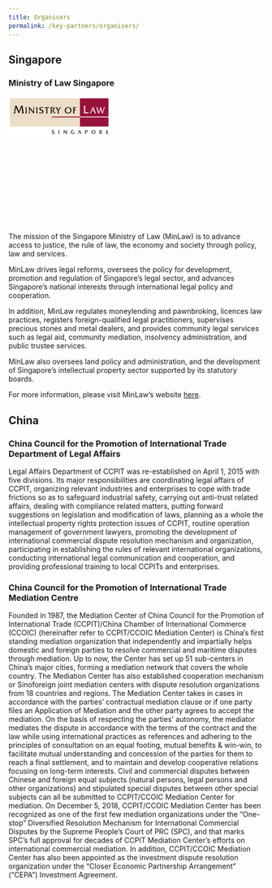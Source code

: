 ```yaml
---
title: Organisers
permalink: /key-partners/organisers/
---
```


<style>
  .img-gallery {
  width: 200px;
  height: 250px;
  }
  .img-gallery img {
  max-width: 100%;
  }
</style>

## Singapore

### Ministry of Law Singapore

<div class="img-gallery">
  <img src="/images/mlaw-logo.png" title="MinLaw SG" alt="MinLaw SG">
  </div>
  <br>The mission of the Singapore Ministry of Law (MinLaw) is to advance access to justice, the rule of law, the economy and society through policy, law and services. 

MinLaw drives legal reforms, oversees the policy for development, promotion and regulation of Singapore’s legal sector, and advances Singapore’s national interests through international legal policy and cooperation. 

In addition, MinLaw regulates moneylending and pawnbroking, licences law practices, registers foreign-qualified legal practitioners, supervises precious stones and metal dealers, and provides community legal services such as legal aid, community mediation, insolvency administration, and public trustee services. 

MinLaw also oversees land policy and administration, and the development of Singapore’s intellectual property sector supported by its statutory boards. 

For more information, please visit MinLaw’s website [here](https://www.mlaw.gov.sg/).<br>


## China 
### China Council for the Promotion of International Trade Department of Legal Affairs
  
Legal Affairs Department of CCPIT was re-established on April 1, 2015 with five divisions. Its major responsibilities are coordinating legal affairs of CCPIT, organizing relevant industries and enterprises to cope with trade frictions so as to safeguard industrial safety, carrying out anti-trust related affairs, dealing with compliance related matters, putting forward suggestions on legislation and modification of laws, planning as a whole the intellectual property rights protection issues of CCPIT, routine operation management of government lawyers, promoting the development of international commercial dispute resolution mechanism and organization, participating in establishing the rules of relevant international organizations, conducting international legal communication and cooperation, and providing professional training to local CCPITs and enterprises.


### China Council for the Promotion of International Trade Mediation Centre
  
Founded in 1987, the Mediation Center of China Council for the Promotion of International Trade (CCPIT)/China Chamber of International Commerce (CCOIC) (hereinafter refer to CCPIT/CCOIC Mediation Center) is China’s first standing mediation organization that independently and impartially helps domestic and foreign parties to resolve commercial and maritime disputes through mediation. Up to now, the Center has set up 51 sub-centers in China’s major cities, forming a mediation network that covers the whole country. The Mediation Center has also established cooperation mechanism or Sinoforeign joint mediation centers with dispute resolution organizations from 18 countries and regions. The Mediation Center takes in cases in accordance with the parties’ contractual mediation clause or if one party files an Application of Mediation and the other party agrees to accept the mediation. On the basis of respecting the parties’ autonomy, the mediator mediates the dispute in accordance with the terms of the contract and the law while using international practices as references and adhering to the principles of consultation on an equal footing, mutual benefits & win-win, to facilitate mutual understanding and concession of the parties for them to reach a final settlement, and to maintain and develop cooperative relations focusing on long-term interests. Civil and commercial disputes between Chinese and foreign equal subjects (natural persons, legal persons and other organizations) and stipulated special disputes between other special subjects can all be submitted to CCPIT/CCOIC Mediation Center for mediation. On December 5, 2018, CCPIT/CCOIC Mediation Center has been recognized as one of the first few mediation organizations under the “One-stop” Diversified Resolution Mechanism for International Commercial Disputes by the Supreme People’s Court of PRC (SPC), and that marks SPC’s full approval for decades of CCPIT Mediation Center’s efforts on international commercial mediation. In addition, CCPIT/CCOIC Mediation Center has also been appointed as the investment dispute resolution organization under the “Closer Economic Partnership Arrangement” (“CEPA”) Investment Agreement.

